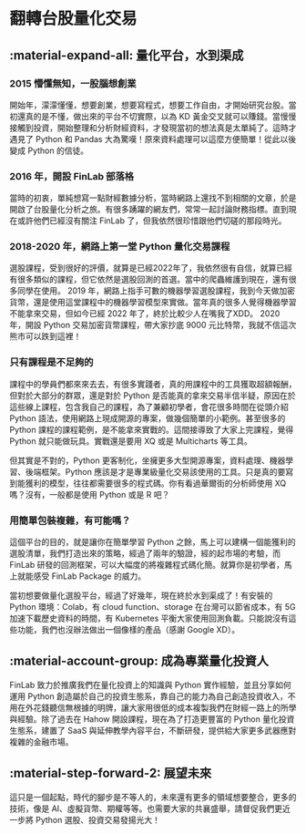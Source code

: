 # 翻轉台股量化交易

## :material-expand-all: 量化平台，水到渠成

### 2015 懵懂無知，一股腦想創業
開始年，濛濛懂懂，想要創業，想要寫程式，想要工作自由，才開始研究台股。當初還真的是不懂，做出來的平台不切實際，以為 KD 黃金交叉就可以賺錢。當慢慢接觸到投資，開始整理和分析財經資料，才發現當初的想法真是太單純了。這時才遇見了 Python 和 Pandas
大為驚嘆！原來資料處理可以這麼方便簡單！從此以後變成 Python 的信徒。

### 2016 年，開設 FinLab 部落格
當時的初衷，單純想寫一點財經數據分析，當時網路上還找不到相關的文章，於是開啟了台股量化分析之旅。有很多踴躍的網友們，常常一起討論財務指標。直到現在或許他們已經沒有關注 FinLab 了，但我依然很珍惜跟他們切磋的那段時光。

### 2018-2020 年，網路上第一堂 Python 量化交易課程
選股課程，受到很好的評價，就算是已經2022年了，我依然很有自信，就算已經有很多類似的課程，但它依然是選股回測的首選。當中的爬蟲維護到現在，還有很多同學在使用。
2019 年，網路上指手可數的機器學習選股課程，我到今天做加密貨幣，還是使用這堂課程中的機器學習模型來實做。當年真的很多人覺得機器學習不能拿來交易，但如今已經 2022 年了，終於比較少人在嘴我了XDD。
2020 年，開設 Python 交易加密貨幣課程，帶大家抄底 9000 元比特幣，我就不信這次熊市可以跌到這裡！

### 只有課程是不足夠的

課程中的學員們都來來去去，有很多實踐者，真的用課程中的工具獲取超額報酬，但對於大部分的群眾，還是對於 Python 是否能真的拿來交易半信半疑，原因在於這些線上課程，包含我自己的課程，為了兼顧初學者，會花很多時間在從頭介紹 Python 語法，使用網路上現成開源的專案，做幾個簡單的小範例。甚至很多的 Python 課程的課程範例，是不能拿來實戰的。這間接導致了大家上完課程，覺得 Python 就只能做玩具。實戰還是要用 XQ 或是 Multicharts 等工具。

但其實是不對的，Python 更客制化，坐擁更多大型開源專案，資料處理、機器學習、後端框架。Python 應該是才是專業級量化交易該使用的工具。只是真的要寫到能獲利的模型，往往都需要很多的程式碼。你有看過華爾街的分析師使用 XQ 嗎？沒有，一般都是使用 Python 或是 R 吧？

### 用簡單包裝複雜，有可能嗎？

這個平台的目的，就是讓你在簡單學習 Python 之餘，馬上可以建構一個能獲利的選股清單，我們打造出來的策略，經過了兩年的驗證，經的起市場的考驗，而 FinLab 研發的回測框架，可以大幅度的將複雜程式碼化簡。就算你是初學者，馬上就能感受 FinLab Package 的威力。

當初想要做量化選股平台，經過了好幾年，現在終於水到渠成了！有安裝的 Python 環境：Colab，有 cloud function、storage 在台灣可以節省成本，有 5G 加速下載歷史資料的時間，有 Kubernetes 平衡大家使用回測負載。只能說沒有這些功能，我們也沒辦法做出一個像樣的產品（感謝 Google XD）。

## :material-account-group: 成為專業量化投資人

FinLab 致力於推廣我們在量化投資上的知識與 Python 實作經驗，並且分享如何運用 Python 創造屬於自己的投資生態系，靠自己的能力為自己創造投資收入，不用在外花錢聽信無根據的明牌，讓大家用很低的成本複製我們在財經一路上的所學與經驗。除了過去在 Hahow 開設課程，現在為了打造更豐富的 Python 量化投資生態系，建置了 SaaS 與延伸教學內容平台，不斷研發，提供給大家更多武器應對複雜的金融市場。

## :material-step-forward-2: 展望未來

這只是一個起點，時代的腳步是不等人的，未來還有更多的領域想要整合，更多的技術，像是 AI、虛擬貨幣、期權等等。也需要大家的共襄盛舉，請督促我們更近一步將 Python 選股、投資交易發揚光大！


